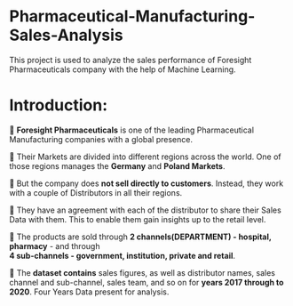 # Pharmaceutical-Manufacturing-Sales-Analysis
This project is used to analyze the sales performance of Foresight Pharmaceuticals company with the help of Machine Learning.

# Introduction:
💊 **Foresight Pharmaceuticals** is one of the leading Pharmaceutical
   Manufacturing companies with a global presence.
   
💊 Their Markets are divided into different regions across the world. One of those regions manages the **Germany** and **Poland Markets**.

💊 But the company does **not sell directly to customers**. Instead, they work with a couple of Distributors in all their regions.

💊 They have an agreement with each of the distributor to share their Sales Data with them. This to enable them gain insights up to the retail level.

💊 The products are sold through **2 channels(DEPARTMENT) - hospital, pharmacy** - and through    
  **4 sub-channels - government, institution, private and retail**.
  
💊 The **dataset contains** sales figures, as well as distributor names, sales channel and sub-channel, sales team, and so on for **years 2017 through to 2020**. Four Years Data present for analysis.

